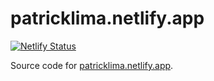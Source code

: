 # patricklima.netlify.app

[![Netlify Status](https://api.netlify.com/api/v1/badges/504c4a47-a51f-48f7-810d-6c0fd97b6e25/deploy-status)](https://app.netlify.com/sites/patricklima/deploys)

Source code for [patricklima.netlify.app](https://patricklima.netlify.app/).

<div>
<a href="https://patricklima.netlify.app/" target="_blank"></a>
</a>
</div>

<div>
<a href="https://www.figma.com/file/oMvhscXQx2BuQQXRm81f3f/My-Personal-Website?node-id=0%3A1" target="_blank"></a>
</a>
</div>
